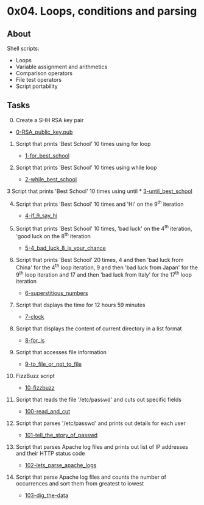 # 0x04. Loops, conditions and parsing
## About
Shell scripts:
* Loops
* Variable assignment and arithmetics
* Comparison operators
* File test operators
* Script portability
## Tasks
0. Create a SHH RSA key pair
* [0-RSA_public_key.pub](0-RSA_public_key.pub)

1. Script that prints 'Best School' 10 times using for loop
	* [1-for_best_school](1-for_best_school)

2. Script that prints 'Best School' 10 times using while loop
	* [2-while_best_school](2-while_best_school)

3 Script that prints 'Best School' 10 times using until
	* [3-until_best_school](3-until_best_school)

4. Script that prints 'Best School' 10 times and 'Hi' on the 9<sup>th</sup> iteration
	* [4-if_9_say_hi](4-if_9_say_hi)

5. Script that prints 'Best School' 10 times, 'bad luck' on the 4<sup>th</sup> iteration, 'good luck on the 8<sup>th</sup> iteration
	* [5-4_bad_luck_8_is_your_chance](5-4_bad_luck_8_is_your_chance)

6. Script that prints 'Best School' 20 times, 4 and then 'bad luck from China' for the 4<sup>th</sup> loop iteration, 9 and then 'bad luck from Japan' for the 9<sup>th</sup> loop iteration and 17 and then 'bad luck from Italy' for the 17<sup>th</sup> loop iteration
	* [6-superstitious_numbers](6-superstitious_numbers)

7. Script that dsplays the time for 12 hours 59 minutes
	* [7-clock](7-clock)

8. Script that displays the content of current directory in a list format
	* [8-for_ls](8-for_ls)

9. Script that accesses file information
	* [9-to_file_or_not_to_file](9-to_file_or_not_to_file)

10. FizzBuzz script
	* [10-fizzbuzz](10-fizzbuzz)

11. Script that reads the file '/etc/passwd' and cuts out specific fields
	* [100-read_and_cut](100-read_and_cut)

12. Script that parses '/etc/passwd' and prints out details for each user
	* [101-tell_the_story_of_passwd](101-tell_the_story_of_passwd)

13. Script that parses Apache log files and prints out list of IP addresses and their HTTP status code
	* [102-lets_parse_apache_logs](102-lets_parse_apache_logs)

14. Script that parse Apache log files and counts the number of occurrences and sort them from greatest to lowest
	* [103-dig_the-data](103-dig_the-data)
